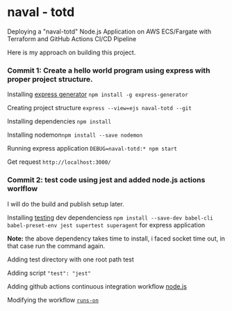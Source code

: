 # naval - totd
Deploying a "naval-totd" Node.js Application on AWS ECS/Fargate with Terraform and GitHub Actions CI/CD Pipeline

Here is my approach on building this project.

### Commit 1: Create a hello world program using express with proper project structure.

Installing [express generator](https://expressjs.com/en/starter/generator.html) ```npm install -g express-generator```

Creating project structure ```express --view=ejs naval-totd --git```

Installing dependencies ```npm install```

Installing nodemon```npm install --save nodemon```

Running express application ```DEBUG=naval-totd:* npm start```

Get request ```http://localhost:3000/```


### Commit 2:  test code using jest and added node.js actions worlflow

I will do the build and publish setup later. 

Installing [testing](https://www.albertgao.xyz/2017/05/24/how-to-test-expressjs-with-jest-and-supertest/) dev dependenciess ```npm install --save-dev babel-cli babel-preset-env jest supertest superagent``` for express application

**Note:** the above dependency takes time to install, i faced socket time out, in that case run the command again.

Adding test directory with one root path test

Adding script ```"test": "jest"``` 

Adding github actions continuous integration workflow [node.js](https://docs.github.com/en/actions/automating-builds-and-tests/building-and-testing-nodejs)

Modifying the workflow [```runs-on```](https://www.youtube.com/watch?v=R8_veQiYBjI)
